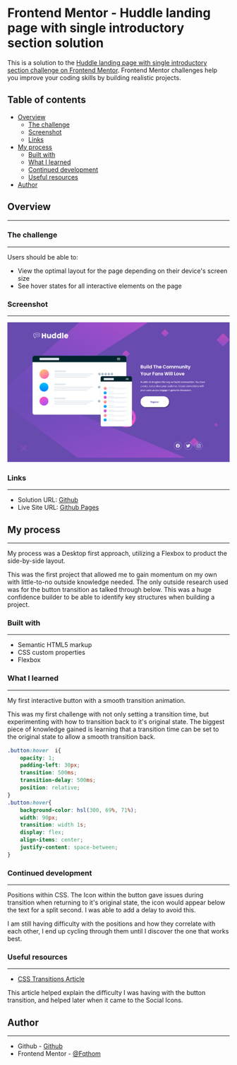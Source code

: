 # Frontend Mentor - Huddle landing page with single introductory section solution

This is a solution to the [Huddle landing page with single introductory section challenge on Frontend Mentor](https://www.frontendmentor.io/challenges/huddle-landing-page-with-a-single-introductory-section-B_2Wvxgi0). Frontend Mentor challenges help you improve your coding skills by building realistic projects. 

## Table of contents

- [Overview](#overview)
  - [The challenge](#the-challenge)
  - [Screenshot](#screenshot)
  - [Links](#links)
- [My process](#my-process)
  - [Built with](#built-with)
  - [What I learned](#what-i-learned)
  - [Continued development](#continued-development)
  - [Useful resources](#useful-resources)
- [Author](#author)

## Overview
---
### The challenge
---
Users should be able to:

- View the optimal layout for the page depending on their device's screen size
- See hover states for all interactive elements on the page

### Screenshot
---
![Screenshot](./images/Huddle_Landing_Page.html.png)

### Links
---
- Solution URL: [Github](https://Github.com/Fqthom/Huddle)
- Live Site URL: [Github Pages](https://Fqthom.Github.io/Huddle)

## My process
---
My process was a Desktop first approach, utilizing a Flexbox to product the side-by-side layout.

This was the first project that allowed me to gain momentum on my own with little-to-no outside knowledge needed. The only outside research used was for the button transition as talked through below.  This was a huge confidence builder to be able to identify key structures when building a project.

### Built with
---
- Semantic HTML5 markup
- CSS custom properties
- Flexbox

### What I learned
---
My first interactive button with a smooth transition animation.

This was my first challenge with not only setting a transition time, but experimenting with how to transition back to it's original state. The biggest piece of knowledge gained is learning that a transition time can be set to the original state to allow a smooth transition back.


```css
.button:hover  i{
    opacity: 1;
    padding-left: 30px;
    transition: 500ms;
    transition-delay: 500ms;
    position: relative;
}
.button:hover{
    background-color: hsl(300, 69%, 71%);
    width: 90px;
    transition: width 1s;
    display: flex;
    align-items: center;
    justify-content: space-between;
}
```

### Continued development
---
Positions within CSS. The Icon within the button gave issues during transition when returning to it's original state, the icon would appear below the text for a split second. I was able to add a delay to avoid this.

I am still having difficulty with the positions and how they correlate with each other, I end up cycling through them until I discover the one that works best.

### Useful resources
---
- [CSS Transitions Article](https://developer.mozilla.org/en-US/docs/Web/CSS/CSS_Transitions/Using_CSS_transitions)

This article helped explain the difficulty I was having with the button transition, and helped later when it came to the Social Icons.

## Author
---
- Github - [Github](https://github.com/Fqthom)
- Frontend Mentor - [@Fqthom](https://www.frontendmentor.io/profile/Fqthom)
